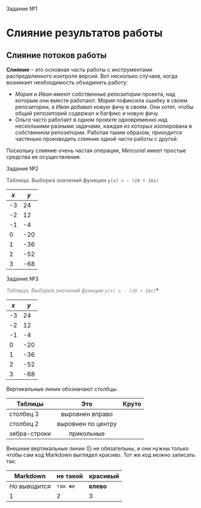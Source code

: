 Задание №1

# Слияние результатов работы

Слияние потоков работы
---

**Слияние** – это основная часть работы с инструментами распределенного контроля версий. Вот несколько случаев, когда возникает необходимость объединить работу:

+ _Мария_ и _Иван_ имеют собственные репозитории проекта, над которым они вместе работают. _Мария_ пофиксила ошибку в своем репозитории, а _Иван_ добавил новую фичу в своём. Они хотят, чтобы общий репозиторий содержал и багфикс и новую фичу.
+ _Ольга_ часто работает в одном проекте одновременно над несколькими разными задачами, каждая из которых изолирована в собственном репозитории. Работая таким образом, приходится частенько производить слияние одной части работы с другой.

Поскольку слияние очень частая операция, _Mercurial_ имеет простые средства ее осуществления. 



Задание №2

**<span style="color: grey;">Таблица. Выборка значений функции `y(x) = - (20 + 16x)`</span>**

|_x_|_y_|
|-|-|
|-3  | 24|
|-2  | 12|
|-1  | -4|
|0  | -20|
|1  | -36|
|2  | -52|
|3  | -68|

Задание №3

*<span style="color: grey;">Таблица. Выборка значений функции `y(x) = - (20 + 16x)`</span>**

|_x_|_y_|
|-|-|
|-3  | 24|
|-2  | 12|
|-1  | -4|
|0  | -20|
|1  | -36|
|2  | -52|
|3  | -68|



Вертикальные линии обозначают столбцы.

| Таблицы       | Это                | Круто |
| ------------- |:------------------:| -----:|
| столбец 3     | выровнен вправо    |  |
| столбец 2     | выровнен по центру |    |
| зебра-строки  | прикольные         |    </head> |

Внешние вертикальные линии (|) не обязательны, и они нужны только чтобы сам код Markdown выглядел красиво. Тот же код можно записать так:

Markdown | не такой | красивый
--- | --- | ---
*Но выводится* | `так же` | **клево**
1 | 2 | 3
